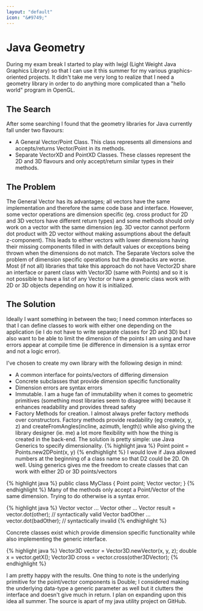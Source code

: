 ```yaml
---
layout: "default"
icon: "&#9749;"
---
```

Java Geometry
============
During my exam break I started to play with lwjgl (Light Weight Java Graphics Library) so that I can use it this summer for my various graphics-oriented projects. It didn't take me very long to realize that I need a geometry library in order to do anything more complicated than a "hello world" program in OpenGL.

The Search
----------
After some searching I found that the geometry libraries for Java currently fall under two flavours:

* A General Vector/Point Class. This class represents all dimensions and accepts/returns Vector/Point in its methods.
* Separate VectorXD and PointXD Classes. These classes represent the 2D and 3D flavours and only accept/return similar types in their methods.

The Problem
-----------
The General Vector has its advantages; all vectors have the same implementation and therefore the same code base and interface. However, some vector operations are dimension specific (eg. cross product for 2D and 3D vectors have different return types) and some methods should only work on a vector with the same dimension (eg. 3D vector cannot perform dot product with 2D vector without making assumptions about the default z-component). This leads to either vectors with lower dimensions having their missing components filled in with default values or exceptions being thrown when the dimensions do not match.
The Separate Vectors solve the problem of dimension specific operations but the drawbacks are worse. Most (if not all) libraries that take this approach do not have Vector2D share an interface or parent class with Vector3D (same with Points) and so it is not possible to have a list of any Vector or have a generic class work with 2D or 3D objects depending on how it is initialized.

The Solution
------------
Ideally I want something in between the two; I need common interfaces so that I can define classes to work with either one depending on the application (ie I do not have to write separate classes for 2D and 3D) but I also want to be able to limit the dimension of the points I am using and have errors appear at compile time (ie difference in dimension is a syntax error and not a logic error).

I've chosen to create my own library with the following design in mind:

* A common interface for points/vectors of differing dimension
* Concrete subclasses that provide dimension specific functionality
* Dimension errors are syntax errors
* Immutable. I am a huge fan of immutability when it comes to geometric primitives (something most libraries seem to disagree with) because it enhances readability and provides thread safety
* Factory Methods for creation. I almost always prefer factory methods over constructors. Factory methods provide readability (eg create(x, y, z) and createFromAngles(incline, azimuth, length)) while also giving the library designer (ie. me) a lot more flexibility with how the thing is created in the back-end.
The solution is pretty simple: use Java Generics to specify dimensionality.
{% highlight java %}
Point<D2> point = Points.new2DPoint(x, y)
{% endhighlight %}
I would love if Java allowed numbers at the beginning of a class name so that D2 could be 2D. Oh well. Using generics gives me the freedom to create classes that can work with either 2D or 3D points/vectors

{% highlight java %}
public class MyClass<D extends Dimension> {
    Point<D> point;
    Vector<D> vector;
}
{% endhighlight %}
Many of the methods only accept a Point/Vector of the same dimension. Trying to do otherwise is a syntax error.

{% highlight java %}
Vector<D2> vector ...
Vector<D2> other ...
Vector<D2> result = vector.dot(other); // syntactically valid
Vector<D3> badOther ...
vector.dot(badOther); // syntactically invalid
{% endhighlight %}

Concrete classes exist which provide dimension specific functionality while also implementing the generic interface.

{% highlight java %}
Vector3D vector = Vector3D.newVector(x, y, z);
double x = vector.getX();
Vector3D cross = vector.cross(other3DVector);
{% endhighlight %}

I am pretty happy with the results. One thing to note is the underlying primitive for the point/vector components is Double; I considered making the underlying data-type a generic parameter as well but it clutters the interface and doesn't give much in return. I plan on expanding upon this idea all summer. The source is apart of my java utility project on GitHub.
